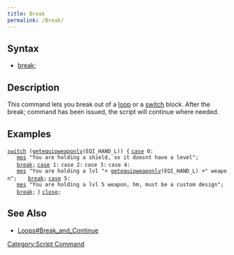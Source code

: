 ```yaml
---
title: Break
permalink: /Break/
---
```


Syntax
------

-   [break](/break "wikilink");

Description
-----------

This command lets you break out of a [loop](/Loops#Break_and_Continue "wikilink") or a [switch](/switch "wikilink") block. After the break; command has been issued, the script will continue where needed.

Examples
--------

[`switch`](/switch "wikilink")` (`[`getequipweaponlv`](/getequipweaponlv "wikilink")`(EQI_HAND_L)) {`
[`case`](/case "wikilink")` 0:`
`   `[`mes`](/mes "wikilink")` "You are holding a shield, so it doesnt have a level";`
`   `[`break`](/break "wikilink")`;`
[`case`](/case "wikilink")` 1:`
`case 2:`
`case 3:`
`case 4:`
`   `[`mes`](/mes "wikilink")` "You are holding a lvl "+ `[`getequipweaponlv`](/getequipweaponlv "wikilink")`(EQI_HAND_L) +" weapon";`
`   `[`break`](/break "wikilink")`;`
[`case`](/case "wikilink")` 5:`
`   `[`mes`](/mes "wikilink")` "You are holding a lvl 5 weapon, hm, must be a custom design";`
`   `[`break`](/break "wikilink")`;`
`}`
[`close`](/close "wikilink")`;`

See Also
--------

-   [Loops\#Break_and_Continue](/Loops#Break_and_Continue "wikilink")

[Category:Script Command](/Category:Script_Command "wikilink")